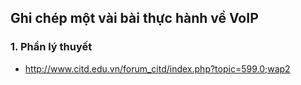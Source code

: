 ## Ghi chép một vài bài thực hành về VoIP

### 1. Phần lý thuyết

- http://www.citd.edu.vn/forum_citd/index.php?topic=599.0;wap2